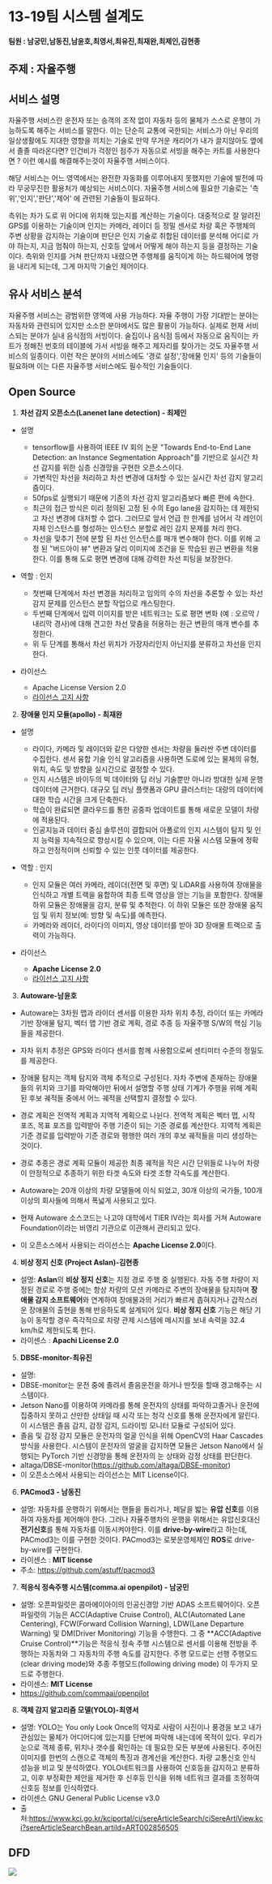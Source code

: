 # 13-19팀 시스템 설계도

#### 팀원 : 남궁민,남동진,남윤호,최영서,최유진,최재완,최제인,김현종

## 주제 : 자율주행

## 서비스 설명

자율주행 서비스란 운전자 또는 승객의 조작 없이 자동차 등의 물체가 스스로 운행이 가능하도록 해주는 서비스를 말한다. 이는 단순히 교통에 국한되는 서비스가 아닌 우리의 일상생활에도 지대한 영향을 끼치는 기술로 만약 무거운 캐리어가 내가 끌지않아도 옆에서 졸졸 따라온다면? 인건비가 걱정인 점주가 자동으로 서빙을 해주는 카트를 사용한다면 ? 이런 예시를 해결해주는것이 자율주행 서비스이다.

해당 서비스는 어느 영역에서는 완전한 자동화를 이루어내지 못했지만 기술에 발전에 따라 무궁무진한 활용처가 예상되는 서비스이다. 자율주행 서비스에 필요한 기술로는 '측위','인지','판단','제어' 에 관련된 기술들이 필요하다.

측위는 차가 도로 위 어디에 위치해 있는지를 계산하는 기술이다. 대중적으로 잘 알려진 GPS를 이용하는 기술이며 인지는 카메라, 레이더 등 정밀 센서로 차량 혹은 주행체의 주변 상황을 감지하는 기술이며 판단은 인지 기술로 취합된 데이터를 분석해 어디로 가야 하는지, 지금 멈춰야 하는지, 신호등 앞에서 어떻게 해야 하는지 등을 결정하는 기술이다. 측위와 인지를 거쳐 판단까지 내렸으면 주행체를 움직이게 하는 하드웨어에 명령을 내리게 되는데, 그게 마지막 기술인 제어이다.

## 유사 서비스 분석

자율주행 서비스는 광범위한 영역에 사용 가능하다. 자율 주행이 가장 기대받는 분야는 자동차와 관련되어 있지만 소소한 분야에서도 많은 활용이 가능하다. 실제로 현재 서비스되는 분야가 실내 음식점의 서빙이다. 술집이나 음식점 등에서 자동으로 움직이는 카트가 정해진 번호의 테이블에 가서 서빙을 해주고 제자리를 찾아가는 것도 자율주행 서비스의 일종이다. 이런 작은 분야의 서비스에도 '경로 설정','장애물 인지' 등의 기술들이 필요하며 이는 다른 자율주행 서비스에도 필수적인 기술들이다.

## Open Source

1. **차선 감지 오픈소스(Lanenet lane detection) - 최제인**

- 설명
  - tensorflow를 사용하여 IEEE IV 회의 논문 "Towards End-to-End Lane Detection: an Instance Segmentation Approach"를 기반으로 실시간 차선 감지를 위한 심층 신경망을 구현한 오픈소스이다.
  - 가변적인 차선을 처리하고 차선 변경에 대처할 수 있는 실시간 차선 감지 알고리즘이다. 
  - 50fps로 실행되기 때문에 기존의 차선 감지 알고리즘보다 빠른 편에 속한다. 
  - 최근의 접근 방식은 미리 정의된 고정 된 수의 Ego lane을 감지하는 데 제한되고 차선 변경에 대처할 수 없다.  그러므로 앞서 언급 한 한계를 넘어서 각 레인이 자체 인스턴스를 형성하는 인스턴스 분할로 레인 감지 문제를 처리 한다. 
  - 차선을 맞추기 전에 분할 된 차선 인스턴스를 매개 변수해야 한다. 이를 위해 고정 된 "버드아이 뷰" 변환과 달리 이미지에 조건을 둔 학습된 원근 변환을 적용 한다. 이를 통해 도로 평면 변경에 대해 강력한 차선 피팅을 보장한다.
  

  

- 역할 : 인지

  - 첫번째 단계에서 차선 변경을 처리하고 임의의 수의 차선을 추론할 수 있는 차선 감지 문제를 인스턴스 분할 작업으로 캐스팅한다. 
  - 두번째 단계에서 입력 이미지를 받은 네트워크는 도로 평면 변화 (예 : 오르막 / 내리막 경사)에 대해 견고한 차선 맞춤을 허용하는 원근 변환의 매개 변수를 추정한다.
  - 위 두 단계를 통해서 차선 위치가 가장자리인지 아닌지를 분류하고 차선을 인지한다. 


  

- 라이선스

  - Apache License Version 2.0
  - [라이선스 고지 사항](https://github.com/MaybeShewill-CV/lanenet-lane-detection/blob/master/LICENSE) 

  

2. **장애물 인지 모듈(apollo) - 최재완**

- 설명

  - 라이다, 카메라 및 레이더와 같은 다양한 센서는 차량을 둘러싼 주변 데이터를 수집한다. 센서 융합 기술 인식 알고리즘을 사용하면 도로에 있는 물체의 유형, 위치, 속도 및 방향을 실시간으로 결정할 수 있다.
  - 인지 시스템은 바이두의 빅 데이터와 딥 러닝 기술뿐만 아니라 방대한 실제 운행 데이터에 근거한다. 대규모 딥 러닝 플랫폼과 GPU 클러스터는 대량의 데이터에 대한 학습 시간을 크게 단축한다.
  - 학습이 완료되면 클라우드를 통한 공중파 업데이트를 통해 새로운 모델이 차량에 적용된다.
  - 인공지능과 데이터 중심 솔루션이 결합되어 아폴로의 인지 시스템이 탐지 및 인지 능력을 지속적으로 향상시킬 수 있으며, 이는 다른 자율 시스템 모듈에 정확하고 안정적이며 신뢰할 수 있는 인풋 데이터를 제공한다.
    <br>

- 역할 : 인지

  - 인지 모듈은 여러 카메라, 레이더(전면 및 후면) 및 LiDAR를 사용하여 장애물을 인식하고 개별 트랙을 융합하여 최종 트랙 영상을 얻는 기능을 포함한다. 장애물 하위 모듈은 장애물을 감지, 분류 및 추적한다. 이 하위 모듈은 또한 장애물 움직임 및 위치 정보(예: 방향 및 속도)를 예측한다.
  - 카메라와 레이더, 라이다의 이미지, 영상 데이터를 받아 3D 장애물 트랙으로 출력이 가능하다.
    <br>

- 라이선스

  - **Apache License 2.0**
  - [라이선스 고지 사항](https://github.com/ApolloAuto/apollo/blob/master/LICENSE)
    <br>

3. **Autoware-남윤호**

- Autoware는 3차원 맵과 라이더 센서를 이용한 자차 위치 추정, 라이더 또는 카메라 기반 장애물 탐지, 벡터 맵 기반 경로 계획, 경로 추종 등 자율주행 S/W의 핵심 기능들을 제공한다.
- 자차 위치 추정은 GPS와 라이다 센서를 함께 사용함으로써 센티미터 수준의 정밀도를 제공한다.
- 장애물 탐지는 객체 탐지와 객체 추적으로 구성된다. 자차 주변에 존재하는 장애물들의 위치와 크기를 파악해야만 뒤에서 설명할 주행 상태 기계가 주행을 위해 계획된 후보 궤적들 중에서 어느 궤적을 선택할지 결정할 수 있다.
- 경로 계획은 전역적 계획과 지역적 계획으로 나뉜다. 전역적 계획은 벡터 맵, 시작 포즈, 목표 포즈를 입력받아 주행 기준이 되는 기준 경로를 계산한다. 지역적 계획은 기준 경로를 입력받아 기준 경로와 평행한 여러 개의 후보 궤적들을 미리 생성하는 것이다.
- 경로 추종은 경로 계획 모듈이 제공한 최종 궤적을 작은 시간 단위들로 나누어 차량이 안정적으로 추종하기 위한 타겟 속도와 타겟 조향 각속도를 계산한다.

- Autoware는 20개 이상의 차량 모델들에 이식 되었고, 30개 이상의 국가들, 100개 이상의 회사들에 의해서 폭넓게 사용되고 있다.
- 현재 Autoware 소스코드는 나고야 대학에서 TIER IV라는 회사를 거쳐 Autoware Foundation이라는 비영리 기관으로 이관해서 관리되고 있다.
- 이 오픈소스에서 사용되는 라이선스는 **Apache License 2.0**이다.

4. **비상 정지 신호 (Project Aslan)-김현종**

- 설명: **Aslan**의 **비상 정지 신호**는 지정 경로 주행 중 실행된다. 자동 주행 차량이 지정된 경로로 주행 중에는 항상 차량의 모션 카메라로 주변의 장애물을 탐지하며 **장애물 감지 소프트웨어**와 연계하여 장애물과의 거리가 빠르게 좁혀지거나 갑작스러운 장애물의 출현을 통해 반응하도록 설계되어 있다.
  **비상 정지 신호** 기능은 해당 기능이 동작할 경우 즉각적으로 차량 관제 시스템에 메시지를 보내 속력을 32.4 km/h로 제한되도록 한다.
- 라이센스 : **Apachi License 2.0**

5. **DBSE-monitor-최유진**

- 설명:
- DBSE-monitor는 운전 중에 졸려서 졸음운전을 하거나 딴짓을 할때 경고해주는 시스템이다.
- Jetson Nano를 이용하여 카메라를 통해 운전자의 상태를 파악하고졸거나 운전에 집중하지 못하고 산만한 상태일 때 시각 또는 청각 신호를 통해 운전자에게 알린다. 이 시스템은 졸음 감지, 감정 감지, 드라이빙 모니터 모듈로 구성되어 있다.
- 졸음 및 감정 감지 모듈은 운전자의 얼굴 인식을 위해 OpenCV의 Haar Cascades방식을 사용한다. 시스템이 운전자의 얼굴을 감지하면 모듈은 Jetson Nano에서 실행되는 PyTorch 기반 신경망을 통해 운전자의 눈 상태와 감정 상태를 판단한다.
- altaga/DBSE-monitor(https://github.com/altaga/DBSE-monitor)
- 이 오픈소스에서 사용되는 라이선스는 MIT License이다.

6. **PACmod3 - 남동진**

- 설명: 자동차를 운행하기 위해서는 핸들을 돌리거나, 페달을 밟는 **유압 신호**를 이용하여 자동차를 제어해야 한다. 그러나 자율주행차의 운행을 위해서는 유압신호대신 **전기신호**를 통해 자동차를 이동시켜야한다. 이를 **drive-by-wire**라고 하는데, PACmod3는 이를 구현한 것이다. PACmod3는 로봇운영체제인 **ROS**로 drive-by-wire를 구현한다.
- 라이센스 : **MIT license**
- 주소: https://github.com/astuff/pacmod3

7. **적응식 정속주행 시스템(comma.ai openpilot) - 남궁민**

- 설명: 오픈파일럿은 콤마에이아이의 인공신경망 기반 ADAS 소프트웨어이다. 오픈 파일럿의 기능은 ACC(Adaptive Cruise Control), ALC(Automated Lane Centering), FCW(Forward Collision Warning), LDW(Lane Departure Warning) 및 DM(Driver Monitoring) 기능을 수행한다. 그 중 **ACC(Adaptive Cruise Control)**기능은 적응식 정속 주행 시스템으로 센서를 이용해 전방을 주행하는 자동차와 그 자동차의 주행 속도를 감지한다. 주행 모드로는 선행 주행모드(clear driving mode)와 추종 주행모드(following driving mode) 이 두가지 모드로 주행한다.
- 라이센스: **MIT License**
- https://github.com/commaai/openpilot

8. **객체 감지 알고리즘 모델(YOLO)-최영서**

- 설명: YOLO는 You only Look Once의 약자로 사람이 사진이나 풍경을 보고
  내가 관심있는 물체가 어디어디에 있는지를 단번에 파악해 내는데에 목적이 있다.
  우리가 눈으로 객체 종류, 위치나 갯수를 확인하는 데 필요한 모든 부분에 사용된다.
  주어진 이미지를 한번의 스캔으로 객체의 특징과 경계선을 계산한다.
  차량 교통신호 인식 성능을 비교 및 분석하였다. YOLO네트워크를 사용하여
  신호등을 감지하고 분류하고, 이후 부정확한 제안을 제거한 후 신후등 인식을 위해
  네트워크 결과를 조정하여 신호등 정보를 인식하였다.
- 라이센스 GNU General Public License v3.0
- 출처:https://www.kci.go.kr/kciportal/ci/sereArticleSearch/ciSereArtiView.kci?sereArticleSearchBean.artiId=ART002856505

## DFD

<img src="dfd.png">

